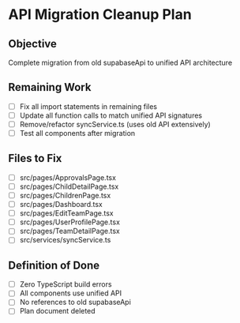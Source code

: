 # API Migration Cleanup Plan

## Objective
Complete migration from old supabaseApi to unified API architecture

## Remaining Work
- [ ] Fix all import statements in remaining files
- [ ] Update all function calls to match unified API signatures  
- [ ] Remove/refactor syncService.ts (uses old API extensively)
- [ ] Test all components after migration

## Files to Fix
- [ ] src/pages/ApprovalsPage.tsx
- [ ] src/pages/ChildDetailPage.tsx  
- [ ] src/pages/ChildrenPage.tsx
- [ ] src/pages/Dashboard.tsx
- [ ] src/pages/EditTeamPage.tsx
- [ ] src/pages/UserProfilePage.tsx
- [ ] src/pages/TeamDetailPage.tsx
- [ ] src/services/syncService.ts

## Definition of Done
- [ ] Zero TypeScript build errors
- [ ] All components use unified API
- [ ] No references to old supabaseApi
- [ ] Plan document deleted